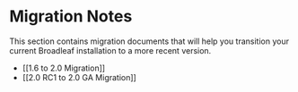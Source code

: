 # Migration Notes

This section contains migration documents that will help you transition your current Broadleaf installation to a more recent version.

- [[1.6 to 2.0 Migration]]
- [[2.0 RC1 to 2.0 GA Migration]]
